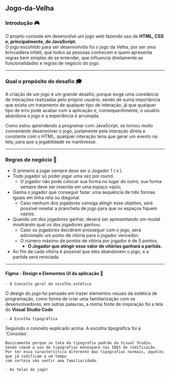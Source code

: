 ## Jogo-da-Velha
### Introdução 🎮
O projeto consiste em desenvolve um jogo web fazendo uso de <strong> HTML, CSS e, principalmente, de JavaScript.</strong>  
O jogo escohlido para ser desenvolvido foi o jogo da Velha, por ser uma brincadiera infatil, que todos as pessoas conhecem e quem apresenta regras bem simples de se entender, que influencia diretamente as funcionalidades e regras de negócio do jogo. 
<hr>

### Qual o propósito do desafio 🎓  
A criação de um jogo é um grande desafio, porque exige uma constância de interações realizadas pelo próprio usuário, sendo de suma importância que exista um tratamento de qualquer tipo de interação, já que qualquer tipo de erro pode acabar com a aplicação e, consequentimente, o usuário abandona o jogo e a experiência é arruinada. 

Como estou aprendendo a programar com JavaScript, se tornou muito conveniente desenvolver o jogo, justamente pela interação direta e constante com o HTML; qualquer interação teria que gerar um evento na tela, para que a jogabilidade se mantivesse. 
<hr>

### Regras de negócio 📜
 
- O primeiro a jogar sempre dese ser o Jogador 1 ( x ). 
- Todo jogador só poder jogar uma vez por round. 
    - O jogador não pode colocar sua forma no lugar do outro; sua forma sempre deve ser inserida em uma espaço vazio; 
- Ganha o jogador que conseguir fazer uma sequência de três formas iguais em linha reta ou diagonal. 
    - Caso nenhum dos jogadores consiga atingir esse objetivo, será possível resetar a prancheta de jogo para que os espaços fiquem vazios. 
- Quando um dos jogadores ganhar, deverá ser apresentando um modal mostrando qual os dos jogadores ganhou.
    - Caso os jogadores decidirem prosseguir com o jogo, será adicionado um ponto de vitória para o jogador vencedor; 
    - O número máximo de pontos de vitória por jogador é de 5 pontos. 
        - <strong> O Jogador que atingir esse valor de vitórias ganhará a partida. </strong> 
- Ao fim de cada vitória é possível que eles abandonem o jogo, e a partida será reniciada. 

<hr>

#### Figma - Design e Elementos UI da aplicação 🎨  

`- O Conceito geral da escolha estética`

O design do jogo foi pensado em trazer elementos visuais da estética de programação, como forma de criar uma familiarização com os desenvolvedores; em outras palavras, a minha fonte de inspiração foi a tela do <strong> Visual Studio Code </strong>

`- A Escolha tipográfica`

Seguindo o conceito explicado acima. A escolha tipografica foi a 'Consolas'. 

```
Basicamente porque se tata da tipografia padrão da Visual Studio. 
Sendo comum o uso de tipografias monospace nas IDES de codificação. 
Por ter essa característica diferente das tipografias normais, aqueles que já codificam a um tempo
com certeza vão sentir uma familiaridade. 
```
`- As telas do jogo!`

